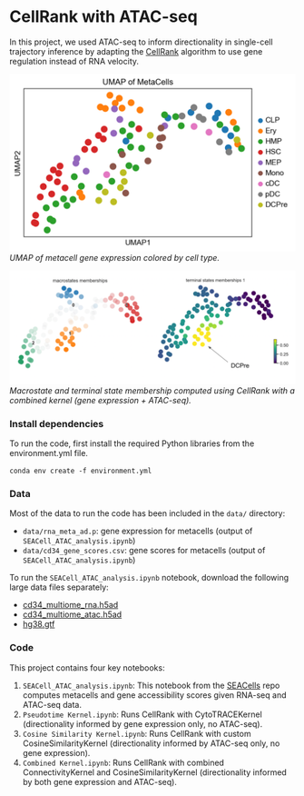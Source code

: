 # CellRank with ATAC-seq

In this project, we used ATAC-seq to inform directionality in single-cell trajectory inference by adapting the [CellRank](https://cellrank.org/) algorithm to use gene regulation instead of RNA velocity.

![](figures/metacells_umap.png)
*UMAP of metacell gene expression colored by cell type.*

![](figures/macrostates_and_terminal_states.png)
*Macrostate and terminal state membership computed using CellRank with a combined kernel (gene expression + ATAC-seq).*

### Install dependencies

To run the code, first install the required Python libraries from the environment.yml file.
```
conda env create -f environment.yml
```

### Data
Most of the data to run the code has been included in the `data/` directory:
- `data/rna_meta_ad.p`: gene expression for metacells (output of `SEACell_ATAC_analysis.ipynb`)
- `data/cd34_gene_scores.csv`: gene scores for metacells (output of `SEACell_ATAC_analysis.ipynb`)

To run the `SEACell_ATAC_analysis.ipynb` notebook, download the following large data files separately:

- [cd34_multiome_rna.h5ad](https://dp-lab-data-public.s3.amazonaws.com/SEACells-multiome/cd34_multiome_rna.h5ad)
- [cd34_multiome_atac.h5ad](https://dp-lab-data-public.s3.amazonaws.com/SEACells-multiome/cd34_multiome_atac.h5ad)
- [hg38.gtf](https://dp-lab-data-public.s3.amazonaws.com/SEACells-multiome/hg38.gtf)

### Code
This project contains four key notebooks:
1. `SEACell_ATAC_analysis.ipynb`: This notebook from the [SEACells](https://github.com/dpeerlab/SEACells) repo computes metacells and gene accessibility scores given RNA-seq and ATAC-seq data.
2. `Pseudotime Kernel.ipynb`: Runs CellRank with CytoTRACEKernel (directionality informed by gene expression only, no ATAC-seq).
3. `Cosine Similarity Kernel.ipynb`: Runs CellRank with custom CosineSimilarityKernel (directionality informed by ATAC-seq only, no gene expression).
4. `Combined Kernel.ipynb`: Runs CellRank with combined ConnectivityKernel and CosineSimilarityKernel (directionality informed by both gene expression and ATAC-seq).
